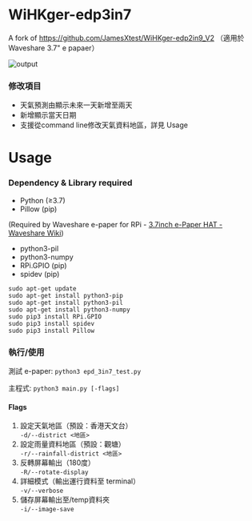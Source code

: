 # WiHKger-edp3in7 

A fork of https://github.com/JamesXtest/WiHKger-edp2in9_V2 （適用於 Waveshare 3.7" e papaer）

![output](https://user-images.githubusercontent.com/71750702/156729070-ffcb76b7-8e9e-4fca-8dd1-915b5f5f45ae.jpg)

### 修改項目
- 天氣預測由顯示未來一天新增至兩天
- 新增顯示當天日期
- 支援從command line修改天氣資料地區，詳見 Usage

# Usage
### Dependency & Library required
- Python (≥3.7)
- Pillow (pip)

(Required by Waveshare e-paper for RPi - [3.7inch e-Paper HAT - Waveshare Wiki](https://www.waveshare.com/wiki/3.7inch_e-Paper_HAT))<br>
- python3-pil
- python3-numpy
- RPi.GPIO (pip)
- spidev (pip)
```
sudo apt-get update
sudo apt-get install python3-pip
sudo apt-get install python3-pil
sudo apt-get install python3-numpy
sudo pip3 install RPi.GPIO
sudo pip3 install spidev
sudo pip3 install Pillow
```
### 執行/使用
測試 e-paper: ```python3 epd_3in7_test.py```<br>

主程式: ```python3 main.py [-flags]```<br>


#### Flags
  1. 設定天氣地區（預設：香港天文台）<br>
      ```-d/--district <地區>```
  3. 設定雨量資料地區（預設：觀塘）<br>
      ```-r/--rainfall-district <地區>```
  5. 反轉屏幕輸出（180度）<br>
      ```-R/--rotate-display```
  7. 詳細模式（輸出運行資料至 terminal）<br>
      ```-v/--verbose```
  9. 儲存屏幕輸出至/temp資料夾<br>
      ```-i/--image-save```
